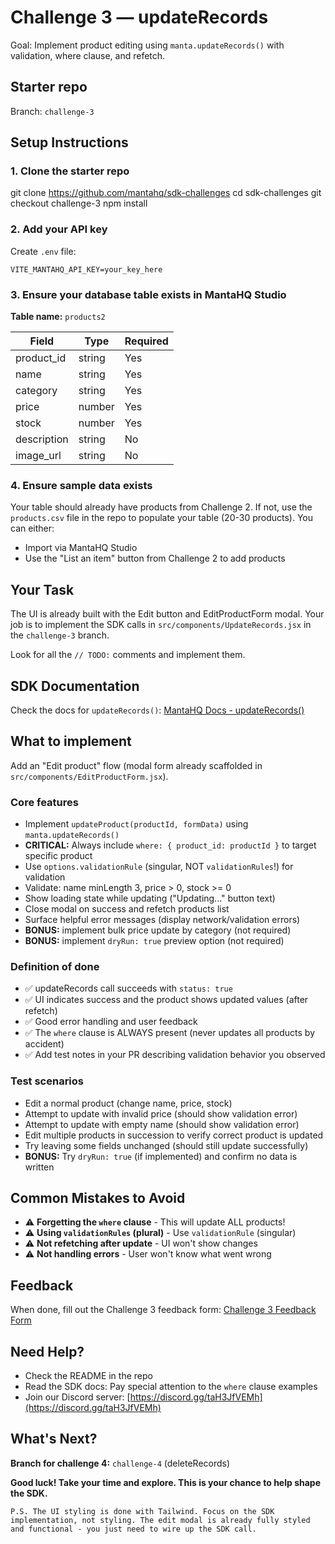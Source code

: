 # Challenge 3 — updateRecords

Goal: Implement product editing using `manta.updateRecords()` with validation, where clause, and refetch.

## Starter repo

Branch: `challenge-3`

## Setup Instructions

### 1. Clone the starter repo

git clone https://github.com/mantahq/sdk-challenges
cd sdk-challenges
git checkout challenge-3
npm install

### 2. Add your API key

Create `.env` file:

```
VITE_MANTAHQ_API_KEY=your_key_here
```

### 3. Ensure your database table exists in MantaHQ Studio

**Table name:** `products2`

| Field       | Type   | Required |
| ----------- | ------ | -------- |
| product_id  | string | Yes      |
| name        | string | Yes      |
| category    | string | Yes      |
| price       | number | Yes      |
| stock       | number | Yes      |
| description | string | No       |
| image_url   | string | No       |

### 4. Ensure sample data exists

Your table should already have products from Challenge 2. If not, use the `products.csv` file in the repo to populate your table (20-30 products). You can either:

- Import via MantaHQ Studio
- Use the "List an item" button from Challenge 2 to add products

## Your Task

The UI is already built with the Edit button and EditProductForm modal. Your job is to implement the SDK calls in `src/components/UpdateRecords.jsx` in the `challenge-3` branch.

Look for all the `// TODO:` comments and implement them.

## SDK Documentation

Check the docs for `updateRecords()`:
[MantaHQ Docs - updateRecords()](https://mantahq-core-sdk.super.site/updating-data/updaterecords)

## What to implement

Add an "Edit product" flow (modal form already scaffolded in `src/components/EditProductForm.jsx`).

### Core features

- Implement `updateProduct(productId, formData)` using `manta.updateRecords()`
- **CRITICAL:** Always include `where: { product_id: productId }` to target specific product
- Use `options.validationRule` (singular, NOT `validationRules`!) for validation
- Validate: name minLength 3, price > 0, stock >= 0
- Show loading state while updating ("Updating..." button text)
- Close modal on success and refetch products list
- Surface helpful error messages (display network/validation errors)
- **BONUS:** implement bulk price update by category (not required)
- **BONUS:** implement `dryRun: true` preview option (not required)

### Definition of done

- ✅ updateRecords call succeeds with `status: true`
- ✅ UI indicates success and the product shows updated values (after refetch)
- ✅ Good error handling and user feedback
- ✅ The `where` clause is ALWAYS present (never updates all products by accident)
- ✅ Add test notes in your PR describing validation behavior you observed

### Test scenarios

- Edit a normal product (change name, price, stock)
- Attempt to update with invalid price (should show validation error)
- Attempt to update with empty name (should show validation error)
- Edit multiple products in succession to verify correct product is updated
- Try leaving some fields unchanged (should still update successfully)
- **BONUS:** Try `dryRun: true` (if implemented) and confirm no data is written

## Common Mistakes to Avoid

- ⚠️ **Forgetting the `where` clause** - This will update ALL products!
- ⚠️ **Using `validationRules` (plural)** - Use `validationRule` (singular)
- ⚠️ **Not refetching after update** - UI won't show changes
- ⚠️ **Not handling errors** - User won't know what went wrong

## Feedback

When done, fill out the Challenge 3 feedback form: [Challenge 3 Feedback Form](https://docs.google.com/forms/d/e/1FAIpQLSc_5paJinXTq8zLtv10lVWuEFcWdjuyF8ywrIjQKa0S3F6bEQ/viewform?usp=send_form)

## Need Help?

- Check the README in the repo
- Read the SDK docs: Pay special attention to the `where` clause examples
- Join our Discord server: [https://discord.gg/taH3JfVEMh](https://discord.gg/taH3JfVEMh)

## What's Next?

**Branch for challenge 4:** `challenge-4` (deleteRecords)

**Good luck! Take your time and explore. This is your chance to help shape the SDK.**

```
P.S. The UI styling is done with Tailwind. Focus on the SDK implementation, not styling. The edit modal is already fully styled and functional - you just need to wire up the SDK call.
```
